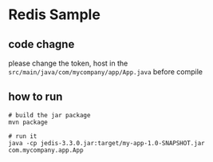 # Redis Sample

## code chagne

please change the token, host in the `src/main/java/com/mycompany/app/App.java` before compile

## how to run

```
# build the jar package
mvn package

# run it
java -cp jedis-3.3.0.jar:target/my-app-1.0-SNAPSHOT.jar com.mycompany.app.App
```
